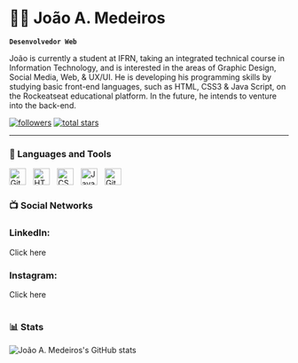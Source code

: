 # 🏄‍♂️ João A. Medeiros 

**`Desenvolvedor Web`**

João is currently a student at IFRN, taking an integrated technical course in Information Technology, and is interested in the areas of Graphic Design, Social Media, Web, & UX/UI. He is developing his programming skills by studying basic front-end languages, such as HTML, CSS3 & Java Script, on the Rockeatseat educational platform. In the future, he intends to venture into the back-end.

   <p align="left">
      <a href="https://github.com/joaaopedromedeiros?tab=followers">
         <img alt="followers" title="Follow me on Github" src="https://custom-icon-badges.demolab.com/github/followers/joaaopedromedeiros?color=236ad3&labelColor=1155ba&style=for-the-badge&logo=person-add&label=Follow&logoColor=white"/></a>
      <a href="https://github.com/joaaopedromedeiros?tab=repositories&sort=stargazers">
         <img alt="total stars" title="Total stars on GitHub" src="https://custom-icon-badges.demolab.com/github/stars/joaaopedromedeiros?color=55960c&style=for-the-badge&labelColor=488207&logo=star"/></a>
   </p>

---

### 🧰 Languages and Tools




<img align="left" alt="Git" width="30px" style="padding-right:10px;" src="https://cdn.jsdelivr.net/gh/devicons/devicon/icons/git/git-original.svg" />
<img align="left" alt="HTML" width="30px" style="padding-right:10px;" src="https://cdn.jsdelivr.net/gh/devicons/devicon/icons/html5/html5-plain.svg" />
<img align="left" alt="CSS" width="30px" style="padding-right:10px;" src="https://cdn.jsdelivr.net/gh/devicons/devicon/icons/css3/css3-plain.svg" />
<img align="left" alt="JavaScript" width="30px" style="padding-right:10px;" src="https://cdn.jsdelivr.net/gh/devicons/devicon/icons/javascript/javascript-plain.svg" />
<img align="left" alt="GitHub" width="30px" style="padding-right:10px;" src="https://cdn.jsdelivr.net/gh/devicons/devicon/icons/github/github-original.svg" />
<br />

#

### 📺 Social Networks 
<h3>LinkedIn:</h3> <a style="text-decoration: none; " href="https://www.linkedin.com/in/jo%C3%A3oamedeiros/">Click here</a>
<h3>Instagram:</h3> <a style="text-decoration: none; " href=https://www.instagram.com/joaomedeiros.web/">Click here</a>

#

### 📊 Stats

![João A. Medeiros's GitHub stats](https://github-readme-stats.vercel.app/api?username=joaaopedromedeiros&show_icons=true&theme=transparent)

<!-- ![GitHub Streak](https://streak-stats.demolab.com?user=ForrestKnight&theme=gruvbox&border_radius=4.5) -->

#
<!--
<details>
 <summary><h3>👨‍💻Mais sobre João! </h3></summary>
   Founder of the educational project, RepertorioVestibulando, which aims to provide quality education to all young people in Brazil! He's also founder of the educational project, IFocus, which aims to provide quality education to all young people in Brazil! Creator of digital content on Instagram, in the study niche! There he shows his study routine, tips, techniques and helps students with questions!
   
To check out his professional portfolio, in the design area, visit his Instagram page, joaomedeiros.web.
Find out more about RepertórioVestibulando, one of his projects, on Instagram by searching for repertoriovestibulando.
You can also check out his academic profile, on instagram joaaopedro.medeiros

🖥 Software Skills | Figma, Illustrator, Photoshop, Visual Studio, Wordpress, Canva, Cap Cut
📊 Time & Team Management | Notion, Miro, Excel, Word, Canva, trello, discord, Google Meet & zoom.
-->
[website]: https://www.instagram.com/joaomedeiros.web/
